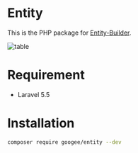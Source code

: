 # Entity

This is the PHP package for [Entity-Builder](https://github.com/GooGee/Entity-Builder).

![table](https://github.com/GooGee/Entity-Builder/raw/gh-pages/table.gif)

# Requirement

- Laravel 5.5

# Installation

```bash
composer require googee/entity --dev
```
